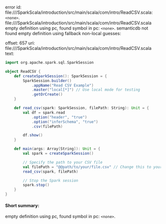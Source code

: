 error id: file://<WORKSPACE>/SparkScala/introduction/src/main/scala/com/intro/ReadCSV.scala:`<none>`.
file://<WORKSPACE>/SparkScala/introduction/src/main/scala/com/intro/ReadCSV.scala
empty definition using pc, found symbol in pc: `<none>`.
semanticdb not found
empty definition using fallback
non-local guesses:

offset: 657
uri: file://<WORKSPACE>/SparkScala/introduction/src/main/scala/com/intro/ReadCSV.scala
text:
```scala
import org.apache.spark.sql.SparkSession

object ReadCSV {
    def createSparkSession(): SparkSession = {
        SparkSession.builder()
            .appName("Read CSV Example")
            .master("local[*]") // Use local mode for testing
            .getOrCreate()
    }

    def read_csv(spark: SparkSession, filePath: String): Unit = {
        val df = spark.read
            .option("header", "true")
            .option("inferSchema", "true")
            .csv(filePath)

        df.show()
    }

    def main(args: Array[String]): Unit = {
        val spark = createSparkSession()

        // Specify the path to your CSV file
        val filePath = "@@path/to/your/file.csv" // Change this to your actual file path
        read_csv(spark, filePath)

        // Stop the Spark session
        spark.stop()
    }
}
```


#### Short summary: 

empty definition using pc, found symbol in pc: `<none>`.